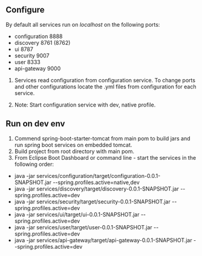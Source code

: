 ## Configure
By default all services run on *localhost* on the following ports:

- configuration     8888
- discovery         8761 (8762)
- ui               8787
- security          9007
- user              8333
- api-gateway       9000

1. Services read configuration from configuration service.
To change ports and other configurations locate the .yml files from configuration for each service.

2. Note: Start configuration service with dev, native profile.

## Run on dev env
1. Commend spring-boot-starter-tomcat from main pom to build jars and run spring boot services on embedded tomcat.
2. Build project from root directory with main pom.
3. From Eclipse Boot Dashboard or command line - start the services in the following order:

- java -jar services/configuration/target/configuration-0.0.1-SNAPSHOT.jar --spring.profiles.active=native,dev
- java -jar services/discovery/target/discovery-0.0.1-SNAPSHOT.jar --spring.profiles.active=dev
- java -jar services/security/target/security-0.0.1-SNAPSHOT.jar --spring.profiles.active=dev
- java -jar services/ui/target/ui-0.0.1-SNAPSHOT.jar --spring.profiles.active=dev
- java -jar services/user/target/user-0.0.1-SNAPSHOT.jar --spring.profiles.active=dev
- java -jar services/api-gateway/target/api-gateway-0.0.1-SNAPSHOT.jar --spring.profiles.active=dev

